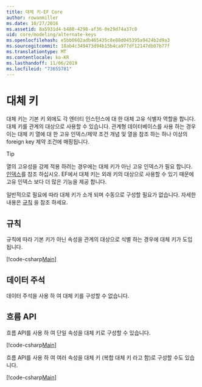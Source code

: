 ```yaml
---
title: 대체 키-EF Core
author: rowanmiller
ms.date: 10/27/2016
ms.assetid: 8a5931d4-b480-4298-af36-0e29d74a37c0
uid: core/modeling/alternate-keys
ms.openlocfilehash: e5bb0602adb465435c8e88d045395a9424b2d9a3
ms.sourcegitcommit: 18ab4c349473d94b15b4ca977df12147db07b77f
ms.translationtype: MT
ms.contentlocale: ko-KR
ms.lasthandoff: 11/06/2019
ms.locfileid: "73655781"
---
```

# <a name="alternate-keys"></a>대체 키

대체 키는 기본 키 외에도 각 엔터티 인스턴스에 대 한 대체 고유 식별자 역할을 합니다. 대체 키를 관계의 대상으로 사용할 수 있습니다. 관계형 데이터베이스를 사용 하는 경우이는 대체 키 열에 대 한 고유 인덱스/제약 조건 개념 및 열을 참조 하는 하나 이상의 foreign key 제약 조건에 매핑됩니다.

> [!TIP]  
> 열의 고유성을 강제 적용 하려는 경우에는 대체 키가 아닌 고유 인덱스가 필요 합니다. [인덱스](indexes.md)를 참조 하십시오. EF에서 대체 키는 외래 키의 대상으로 사용할 수 있기 때문에 고유 인덱스 보다 더 많은 기능을 제공 합니다.

일반적으로 필요에 따라 대체 키가 소개 되며 수동으로 구성할 필요가 없습니다. 자세한 내용은 [규칙](#conventions) 을 참조 하세요.

## <a name="conventions"></a>규칙

규칙에 따라 기본 키가 아닌 속성을 관계의 대상으로 식별 하는 경우에 대체 키가 도입 됩니다.

[!code-csharp[Main](../../../samples/core/Modeling/Conventions/AlternateKey.cs?name=AlternateKey&highlight=12)]

## <a name="data-annotations"></a>데이터 주석

데이터 주석을 사용 하 여 대체 키를 구성할 수 없습니다.

## <a name="fluent-api"></a>흐름 API

흐름 API를 사용 하 여 단일 속성을 대체 키로 구성할 수 있습니다.

[!code-csharp[Main](../../../samples/core/Modeling/FluentAPI/AlternateKeySingle.cs?name=AlternateKeySingle&highlight=7,8)]

흐름 API를 사용 하 여 여러 속성을 대체 키 (복합 대체 키 라고 함)로 구성할 수도 있습니다.

[!code-csharp[Main](../../../samples/core/Modeling/FluentAPI/AlternateKeyComposite.cs?name=AlternateKeyComposite&highlight=7,8)]
